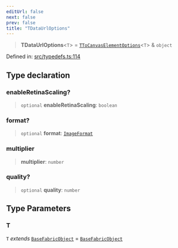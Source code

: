 ```yaml
---
editUrl: false
next: false
prev: false
title: "TDataUrlOptions"
---
```


> **TDataUrlOptions**\<`T`\> = [`TToCanvasElementOptions`](/api/type-aliases/ttocanvaselementoptions/)\<`T`\> & `object`

Defined in: [src/typedefs.ts:114](https://github.com/fabricjs/fabric.js/blob/977f797255d8c56b5b68360b0d45bed33697d2e8/src/typedefs.ts#L114)

## Type declaration

### enableRetinaScaling?

> `optional` **enableRetinaScaling**: `boolean`

### format?

> `optional` **format**: [`ImageFormat`](/api/type-aliases/imageformat/)

### multiplier

> **multiplier**: `number`

### quality?

> `optional` **quality**: `number`

## Type Parameters

### T

`T` *extends* [`BaseFabricObject`](/api/classes/basefabricobject/) = [`BaseFabricObject`](/api/classes/basefabricobject/)
